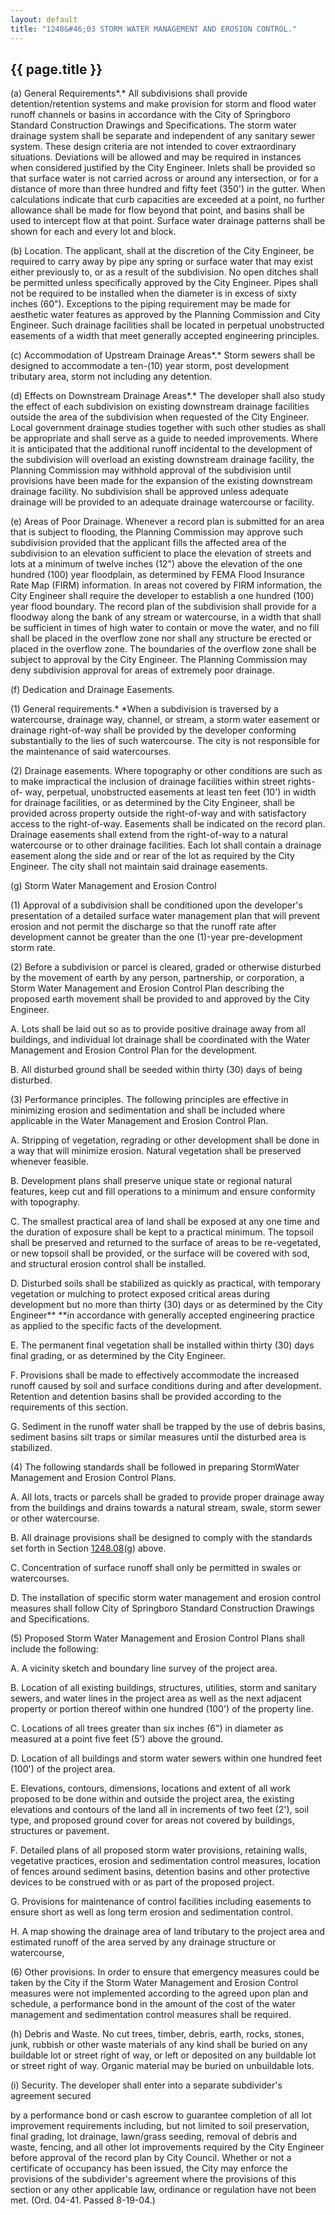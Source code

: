 ```yaml
---
layout: default
title: "1248&#46;03 STORM WATER MANAGEMENT AND EROSION CONTROL."
---
```


{{ page.title }}
----------------

(a) General Requirements*.* All subdivisions shall provide detention/retention systems and make provision for storm and flood water runoff channels or basins in accordance with the City of Springboro Standard Construction Drawings and Specifications. The storm water drainage system shall be separate and independent of any sanitary sewer system. These design criteria are not intended to cover extraordinary situations. Deviations will be allowed and may be required in instances when considered justified by the City Engineer. Inlets shall be provided so that surface water is not carried across or around any intersection, or for a distance of more than three hundred and fifty feet (350') in the gutter. When calculations indicate that curb capacities are exceeded at a point, no further allowance shall be made for flow beyond that point, and basins shall be used to intercept flow at that point. Surface water drainage patterns shall be shown for each and every lot and block.

(b) Location. The applicant, shall at the discretion of the City Engineer, be required to carry away by pipe any spring or surface water that may exist either previously to, or as a result of the subdivision. No open ditches shall be permitted unless specifically approved by the City Engineer. Pipes shall not be required to be installed when the diameter is in excess of sixty inches (60"). Exceptions to the piping requirement may be made for aesthetic water features as approved by the Planning Commission and City Engineer. Such drainage facilities shall be located in perpetual unobstructed easements of a width that meet generally accepted engineering principles.

(c) Accommodation of Upstream Drainage Areas*.* Storm sewers shall be designed to accommodate a ten-(10) year storm, post development tributary area, storm not including any detention. 

(d) Effects on Downstream Drainage Areas*.* The developer shall also study the effect of each subdivision on existing downstream drainage facilities outside the area of the subdivision when requested of the City Engineer. Local government drainage studies together with such other studies as shall be appropriate and shall serve as a guide to needed improvements. Where it is anticipated that the additional runoff incidental to the development of the subdivision will overload an existing downstream drainage facility, the Planning Commission may withhold approval of the subdivision until provisions have been made for the expansion of the existing downstream drainage facility. No subdivision shall be approved unless adequate drainage will be provided to an adequate drainage watercourse or facility.

(e) Areas of Poor Drainage. Whenever a record plan is submitted for an area that is subject to flooding, the Planning Commission may approve such subdivision provided that the applicant fills the affected area of the subdivision to an elevation sufficient to place the elevation of streets and lots at a minimum of twelve inches (12") above the elevation of the one hundred (100) year floodplain, as determined by FEMA Flood Insurance Rate Map (FIRM) information. In areas not covered by FIRM information, the City Engineer shall require the developer to establish a one hundred (100) year flood boundary. The record plan of the subdivision shall provide for a floodway along the bank of any stream or watercourse, in a width that shall be sufficient in times of high water to contain or move the water, and no fill shall be placed in the overflow zone nor shall any structure be erected or placed in the overflow zone. The boundaries of the overflow zone shall be subject to approval by the City Engineer. The Planning Commission may deny subdivision approval for areas of extremely poor drainage.

(f) Dedication and Drainage Easements.

(1) General requirements.* *When a subdivision is traversed by a watercourse, drainage way, channel, or stream, a storm water easement or drainage right-of-way shall be provided by the developer conforming substantially to the lies of such watercourse. The city is not responsible for the maintenance of said watercourses.

(2) Drainage easements.  Where topography or other conditions are such as to make impractical the inclusion of drainage facilities within street rights-of- way, perpetual, unobstructed easements at least ten feet (10') in width for drainage facilities, or as determined by the City Engineer, shall be provided across property outside the right-of-way and with satisfactory access to the right-of-way. Easements shall be indicated on the record plan. Drainage easements shall extend from the right-of-way to a natural watercourse or to other drainage facilities. Each lot shall contain a drainage easement along the side and or rear of the lot as required by the City Engineer. The city shall not maintain said drainage easements.

(g) Storm Water Management and Erosion Control

(1) Approval of a subdivision shall be conditioned upon the developer's presentation of a detailed surface water management plan that will prevent erosion and not permit the discharge so that the runoff rate after development cannot be greater than the one (1)-year pre-development storm rate.

(2) Before a subdivision or parcel is cleared, graded or otherwise disturbed by the movement of earth by any person, partnership, or corporation, a Storm Water Management and Erosion Control Plan describing the proposed earth movement shall be provided to and approved by the City Engineer.

  A. Lots shall be laid out so as to provide positive drainage away from all buildings, and individual lot drainage shall be coordinated with the Water Management and Erosion Control Plan for the development.

  B. All disturbed ground shall be seeded within thirty (30) days of being disturbed.

(3) Performance principles. The following principles are effective in minimizing erosion and sedimentation and shall be included where applicable in the Water Management and Erosion Control Plan.

  A. Stripping of vegetation, regrading or other development shall be done in a way that will minimize erosion. Natural vegetation shall be preserved whenever feasible.

  B. Development plans shall preserve unique state or regional natural features, keep cut and fill operations to a minimum and ensure conformity with topography.

  C. The smallest practical area of land shall be exposed at any one time and the duration of exposure shall be kept to a practical minimum. The topsoil shall be preserved and returned to the surface of areas to be re-vegetated, or new topsoil shall be provided, or the surface will be covered with sod, and structural erosion control shall be installed.

  D. Disturbed soils shall be stabilized as quickly as practical, with temporary vegetation or mulching to protect exposed critical areas during development but no more than thirty (30) days or as determined by the City Engineer** **in accordance with generally accepted engineering practice as applied to the specific facts of the development.

  E. The permanent final vegetation shall be installed within thirty (30) days final grading, or as determined by the City Engineer.

  F. Provisions shall be made to effectively accommodate the increased runoff caused by soil and surface conditions during and after development. Retention and detention basins shall be provided according to the requirements of this section.

  G. Sediment in the runoff water shall be trapped by the use of debris basins, sediment basins silt traps or similar measures until the disturbed area is stabilized.

(4) The following standards shall be followed in preparing StormWater Management and Erosion Control Plans.

  A. All lots, tracts or parcels shall be graded to provide proper drainage away from the buildings and drains towards a natural stream, swale, storm sewer or other watercourse.

  B. All drainage provisions shall be designed to comply with the standards set forth in Section [1248.08](4bb4e367.html)(g) above.

  C. Concentration of surface runoff shall only be permitted in swales or watercourses.

  D. The installation of specific storm water management and erosion control measures shall follow City of Springboro Standard Construction Drawings and Specifications.

(5) Proposed Storm Water Management and Erosion Control Plans shall include the following:

  A. A vicinity sketch and boundary line survey of the project area.

  B. Location of all existing buildings, structures, utilities, storm and sanitary sewers, and water lines in the project area as well as the next adjacent property or portion thereof within one hundred (100') of the property line.

  C. Locations of all trees greater than six inches (6") in diameter as measured at a point five feet (5') above the ground.

  D. Location of all buildings and storm water sewers within one hundred feet (100') of the project area.

  E. Elevations, contours, dimensions, locations and extent of all work proposed to be done within and outside the project area, the existing elevations and contours of the land all in increments of two feet (2'), soil type, and proposed ground cover for areas not covered by buildings, structures or pavement.

  F. Detailed plans of all proposed storm water provisions, retaining walls, vegetative practices, erosion and sedimentation control measures, location of fences around sediment basins, detention basins and other protective devices to be construed with or as part of the proposed project.

  G. Provisions for maintenance of control facilities including easements to ensure short as well as long term erosion and sedimentation control.

  H. A map showing the drainage area of land tributary to the project area and estimated runoff of the area served by any drainage structure or watercourse,

(6) Other provisions. In order to ensure that emergency measures could be taken by the City if the Storm Water Management and Erosion Control measures were not implemented according to the agreed upon plan and schedule, a performance bond in the amount of the cost of the water management and sedimentation control measures shall be required.

(h) Debris and Waste. No cut trees, timber, debris, earth, rocks, stones, junk, rubbish or other waste materials of any kind shall be buried on any buildable lot or street right of way, or left or deposited on any buildable lot or street right of way. Organic material may be buried on unbuildable lots.

(i) Security. The developer shall enter into a separate subdivider's agreement secured 

by a performance bond or cash escrow to guarantee completion of all lot improvement requirements including, but not limited to soil preservation, final grading, lot drainage, lawn/grass seeding, removal of debris and waste, fencing, and all other lot improvements required by the City Engineer before approval of the record plan by City Council. Whether or not a certificate of occupancy has been issued, the City may enforce the provisions of the subdivider's agreement where the provisions of this section or any other applicable law, ordinance or regulation have not been met. 
(Ord. 04-41. Passed 8-19-04.)